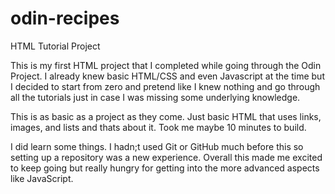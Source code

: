 # odin-recipes
HTML Tutorial Project

This is my first HTML project that I completed while going through the Odin Project. I already knew basic HTML/CSS and even Javascript at the time but I decided to start from zero and pretend like I knew nothing and go through all the tutorials just in case I was missing some underlying knowledge. 

This is as basic as a project as they come. Just basic HTML that uses links, images, and lists and thats about it. Took me maybe 10 minutes to build.

I did learn some things. I hadn;t used Git or GitHub much before this so setting up a repository was a new experience. Overall this made me excited to keep going but really hungry for getting into the more advanced aspects like JavaScript. 